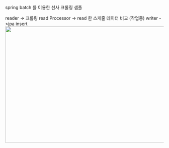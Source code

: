 spring batch 를 이용한
선사 크롤링 샘플

reader -> 크롤링 read
Processor -> read 한 스케줄 데이터 비교 (작업중)
writer ->jpa insert
<img src="https://user-images.githubusercontent.com/22138152/107337374-9be9e800-6afd-11eb-8313-14cb7186568a.JPG"  width="700" height="370">
